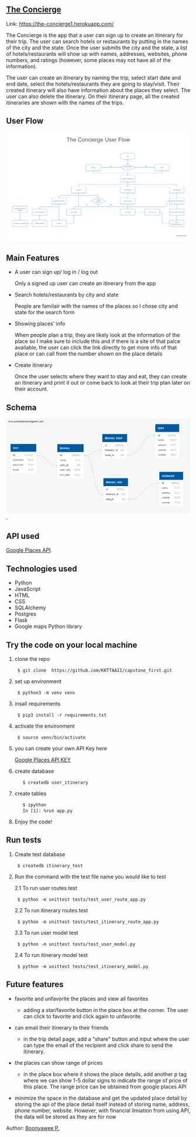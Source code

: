 ## [The Concierge](https://the-concierge1.herokuapp.com/)

Link: https://the-concierge1.herokuapp.com/

The Concierge is the app that a user can sign up to create an itinerary for their trip. The user can search hotels or restaurants by putting in the names of the city and the state. Once the user submits the city and the state, a list of hotels/restaurants will show up with names, addresses, websites, phone numbers, and ratings (however, some places may not have all of the information).

The user can create an itinerary by naming the trip, select start date and end date, select the hotels/restaurants they are going to stay/visit. Their created itinerary will also have information about the places they select. The user can also delete the itinerary. On their itinerary page, all the created itineraries are shown with the names of the trips.

## User Flow

![user flow](static/assets/The%20Concierge%20User%20Flow.png)


## Main Features
- A user can sign up/ log in / log out

  Only a signed up user can create an itinerary from the app

- Search hotels/restaurants by city and state

  People are familair with the names of the places so I chose city and state for the search form

- Showing places' info
  
  When people plan a trip, they are likely look at the information of the place so I make sure to include this and if there is a site of that palce available, the user can click the link directly to get more info of that place or can call from the number shown on the place details

- Create itinerary
 
  Once the user selects where they want to stay and eat, they can create an itinerary and print it out or come back to look at their trip plan later on their account.

## Schema

![Schema](Schema/Capstone%20Schema.png).
  

## API used 

[Google Places API](https://developers.google.com/maps/documentation/places/web-service/overview).

## Technologies used
- Python
- JavaScript
- HTML
- CSS
- SQLAlchemy
- Postgres
- Flask
- Google maps Python library

## Try the code on your local machine
1. clone the repo
   
        $ git clone  https://github.com/KKTTAAII/capstone_first.git
2. set up environment
   
        $ python3 -m venv venv

3. insall requirements

        $ pip3 install -r requirements.txt

4. activate the environment

        $ source venv/bin/activate

5. you can create your own API Key here

    [Google Places API KEY](https://mapsplatform.google.com/)

6. create database

          $ createdb user_itinerary

7. create tables

          $ ipython
          In [1]: %run app.py

8. Enjoy the code!


## Run tests

1. Create test database

        $ createdb itinerary_test

2. Run the command with the test file name you would like to test

    2.1 To run user routes test

        $ python -m unittest tests/test_user_route_app.py

    2.2 To run itinerary routes test

        $ python -m unittest tests/test_itinerary_route_app.py

    2.3 To run user model test

        $ python -m unittest tests/test_user_model.py

    2.4 To run itinerary model test

        $ python -m unittest tests/test_itinerary_model.py

## Future features
  - favorite and unfavorite the places and view all favorites

      - adding a star/favorite button in the place box at the corner. The user can click to favorite and click again to unfavorite.
  
  - can email their itinerary to their friends

      - in the trip detail page, add a "share" button and input where the user can type the email of the recipient and click share to send the itinerary. 

  - the places can show range of prices 

    - in the place box where it shows the place details, add another p tag where we can show 1-5 dollar signs to indicate the range of price of this place. The range price can be obtained from google places API
  
  - minimize the space in the database and get the updated place detail by storing the api of the place detail itself instead of storing name, address, phone number, website. However, with financial limiation from using API, the data will be stored as they are for now
  
  

Author: [Boonyawee P.](https://www.linkedin.com/in/boonyawee-prasertsiripond/)